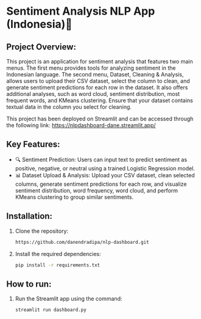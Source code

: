 # Sentiment Analysis NLP App (Indonesia)💬
## Project Overview:
This project is an application for sentiment analysis that features two main menus. The first menu provides tools for analyzing sentiment in the Indonesian language. The second menu, Dataset, Cleaning & Analysis, allows users to upload their CSV dataset, select the column to clean, and generate sentiment predictions for each row in the dataset. It also offers additional analyses, such as word cloud, sentiment distribution, most frequent words, and KMeans clustering. Ensure that your dataset contains textual data in the column you select for cleaning.

This project has been deployed on Streamlit and can be accessed through the following link:
https://nlpdashboard-dane.streamlit.app/


## Key Features:
- 🔍 Sentiment Prediction: Users can input text to predict sentiment as positive, negative, or neutral using a trained Logistic Regression model.
- 📊 Dataset Upload & Analysis: Upload your CSV dataset, clean selected columns, generate sentiment predictions for each row, and visualize sentiment distribution, word frequency, word cloud, and perform KMeans clustering to group similar sentiments.
    
## Installation:

1. Clone the repository:
    ```bash
    https://github.com/danendradipa/nlp-dashboard.git
    ```

2. Install the required dependencies:
    ```bash
    pip install -r requirements.txt
    ```

## How to run:

1. Run the Streamlit app using the command:

    ```bash
    streamlit run dashboard.py
    ```
